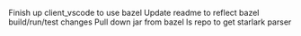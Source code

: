 Finish up client_vscode to use bazel
Update readme to reflect bazel build/run/test changes
Pull down jar from bazel ls repo to get starlark parser
